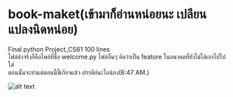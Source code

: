 # book-maket(เข้ามาก็อ่านหน่อยนะ เปลียนแปลงนิดหน่อย)
Final python Project_CS61 100 lines<br>
ไฟล์ส่งจริงก็คือไพล์ที่ชื่อ welcome.py ไฟล์อื่นๆ คิดว่าเป็น feature ในอนาคตที่ยังไม่ได้เอาไปใปใส่<br>
ตอนนั้นจะทำแต่ตอนนี้ขี้เกียจแล้ว ฝรรดีย์นะไอน้อง(6:47 AM.)


![alt text](https://pbs.twimg.com/media/ERENt-aWAAEE8me.jpg)

